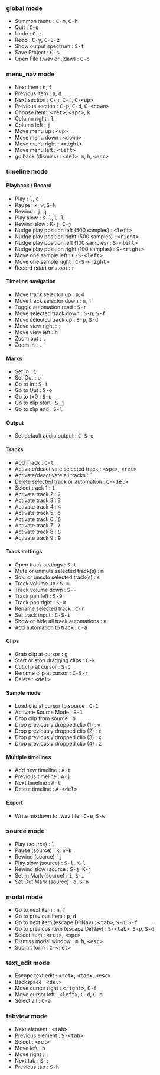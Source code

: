 ### global mode
- Summon menu : <kbd>C-m</kbd>, <kbd>C-h</kbd>
- Quit : <kbd>C-q</kbd>
- Undo : <kbd>C-z</kbd>
- Redo : <kbd>C-y</kbd>, <kbd>C-S-z</kbd>
- Show output spectrum : <kbd>S-f</kbd>
- Save Project : <kbd>C-s</kbd>
- Open File (.wav or .jdaw) : <kbd>C-o</kbd>
### menu_nav mode
- Next item : <kbd>n</kbd>, <kbd>f</kbd>
- Previous item : <kbd>p</kbd>, <kbd>d</kbd>
- Next section : <kbd>C-n</kbd>, <kbd>C-f</kbd>, <kbd>C-\<up\></kbd>
- Previous section : <kbd>C-p</kbd>, <kbd>C-d</kbd>, <kbd>C-\<down\></kbd>
- Choose item : <kbd>\<ret\></kbd>, <kbd>\<spc\></kbd>, <kbd>k</kbd>
- Column right : <kbd>l</kbd>
- Column left : <kbd>j</kbd>
- Move menu up : <kbd>\<up\></kbd>
- Move menu down : <kbd>\<down\></kbd>
- Move menu right : <kbd>\<right\></kbd>
- Move menu left : <kbd>\<left\></kbd>
- go back (dismiss) : <kbd>\<del\></kbd>, <kbd>m</kbd>, <kbd>h</kbd>, <kbd>\<esc\></kbd>
### timeline mode
#### Playback / Record
- Play : <kbd>l</kbd>, <kbd>e</kbd>
- Pause : <kbd>k</kbd>, <kbd>w</kbd>, <kbd>S-k</kbd>
- Rewind : <kbd>j</kbd>, <kbd>q</kbd>
- Play slow : <kbd>K-l</kbd>, <kbd>C-l</kbd>
- Rewind slow : <kbd>K-j</kbd>, <kbd>C-j</kbd>
- Nudge play position left (500 samples) : <kbd>\<left\></kbd>
- Nudge play position right (500 samples) : <kbd>\<right\></kbd>
- Nudge play position left (100 samples) : <kbd>S-\<left\></kbd>
- Nudge play position right (100 samples) : <kbd>S-\<right\></kbd>
- Move one sample left : <kbd>C-S-\<left\></kbd>
- Move one sample right : <kbd>C-S-\<right\></kbd>
- Record (start or stop) : <kbd>r</kbd>
#### Timeline navigation
- Move track selector up : <kbd>p</kbd>, <kbd>d</kbd>
- Move track selector down : <kbd>n</kbd>, <kbd>f</kbd>
- Toggle automation read : <kbd>S-r</kbd>
- Move selected track down : <kbd>S-n</kbd>, <kbd>S-f</kbd>
- Move selected track up : <kbd>S-p</kbd>, <kbd>S-d</kbd>
- Move view right : <kbd>;</kbd>
- Move view left : <kbd>h</kbd>
- Zoom out : <kbd>,</kbd>
- Zoom in : <kbd>.</kbd>
#### Marks
- Set In : <kbd>i</kbd>
- Set Out : <kbd>o</kbd>
- Go to In : <kbd>S-i</kbd>
- Go to Out : <kbd>S-o</kbd>
- Go to t=0 : <kbd>S-u</kbd>
- Go to clip start : <kbd>S-j</kbd>
- Go to clip end : <kbd>S-l</kbd>
#### Output
- Set default audio output : <kbd>C-S-o</kbd>
#### Tracks
- Add Track : <kbd>C-t</kbd>
- Activate/deactivate selected track : <kbd>\<spc\></kbd>, <kbd>\<ret\></kbd>
- Activate/deactivate all tracks : <kbd>`</kbd>
- Delete selected track or automation : <kbd>C-\<del\></kbd>
- Select track 1 : <kbd>1</kbd>
- Activate track 2 : <kbd>2</kbd>
- Activate track 3 : <kbd>3</kbd>
- Activate track 4 : <kbd>4</kbd>
- Activate track 5 : <kbd>5</kbd>
- Activate track 6 : <kbd>6</kbd>
- Activate track 7 : <kbd>7</kbd>
- Activate track 8 : <kbd>8</kbd>
- Activate track 9 : <kbd>9</kbd>
#### Track settings
- Open track settings : <kbd>S-t</kbd>
- Mute or unmute selected track(s) : <kbd>m</kbd>
- Solo or unsolo selected track(s) : <kbd>s</kbd>
- Track volume up : <kbd>S-=</kbd>
- Track volume down : <kbd>S--</kbd>
- Track pan left : <kbd>S-9</kbd>
- Track pan right : <kbd>S-0</kbd>
- Rename selected track : <kbd>C-r</kbd>
- Set track input : <kbd>C-S-i</kbd>
- Show or hide all track automations : <kbd>a</kbd>
- Add automation to track : <kbd>C-a</kbd>
#### Clips
- Grab clip at cursor : <kbd>g</kbd>
- Start or stop dragging clips : <kbd>C-k</kbd>
- Cut clip at cursor : <kbd>S-c</kbd>
- Rename clip at cursor : <kbd>C-S-r</kbd>
- Delete : <kbd>\<del\></kbd>
#### Sample mode
- Load clip at cursor to source : <kbd>C-1</kbd>
- Activate Source Mode : <kbd>S-1</kbd>
- Drop clip from source : <kbd>b</kbd>
- Drop previously dropped clip (1) : <kbd>v</kbd>
- Drop previously dropped clip (2) : <kbd>c</kbd>
- Drop previously dropped clip (3) : <kbd>x</kbd>
- Drop previously dropped clip (4) : <kbd>z</kbd>
#### Multiple timelines
- Add new timeline : <kbd>A-t</kbd>
- Previous timeline : <kbd>A-j</kbd>
- Next timeline : <kbd>A-l</kbd>
- Delete timeline : <kbd>A-\<del\></kbd>
#### Export
- Write mixdown to .wav file : <kbd>C-e</kbd>, <kbd>S-w</kbd>
### source mode
- Play (source) : <kbd>l</kbd>
- Pause (source) : <kbd>k</kbd>, <kbd>S-k</kbd>
- Rewind (source) : <kbd>j</kbd>
- Play slow (source) : <kbd>S-l</kbd>, <kbd>K-l</kbd>
- Rewind slow (source : <kbd>S-j</kbd>, <kbd>K-j</kbd>
- Set In Mark (source) : <kbd>i</kbd>, <kbd>S-i</kbd>
- Set Out Mark (source) : <kbd>o</kbd>, <kbd>S-o</kbd>
### modal mode
- Go to next item : <kbd>n</kbd>, <kbd>f</kbd>
- Go to previous item : <kbd>p</kbd>, <kbd>d</kbd>
- Go to next item (escape DirNav) : <kbd>\<tab\></kbd>, <kbd>S-n</kbd>, <kbd>S-f</kbd>
- Go to previous item (escape DirNav) : <kbd>S-\<tab\></kbd>, <kbd>S-p</kbd>, <kbd>S-d</kbd>
- Select item : <kbd>\<ret\></kbd>, <kbd>\<spc\></kbd>
- Dismiss modal window : <kbd>m</kbd>, <kbd>h</kbd>, <kbd>\<esc\></kbd>
- Submit form : <kbd>C-\<ret\></kbd>
### text_edit mode
- Escape text edit : <kbd>\<ret\></kbd>, <kbd>\<tab\></kbd>, <kbd>\<esc\></kbd>
- Backspace : <kbd>\<del\></kbd>
- Move cursor right : <kbd>\<right\></kbd>, <kbd>C-f</kbd>
- Move cursor left : <kbd>\<left\></kbd>, <kbd>C-d</kbd>, <kbd>C-b</kbd>
- Select all : <kbd>C-a</kbd>
### tabview mode
- Next element : <kbd>\<tab\></kbd>
- Previous element : <kbd>S-\<tab\></kbd>
- Select : <kbd>\<ret\></kbd>
- Move left : <kbd>h</kbd>
- Move right : <kbd>;</kbd>
- Next tab : <kbd>S-;</kbd>
- Previous tab : <kbd>S-h</kbd>
